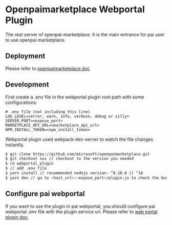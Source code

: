 # Openpaimarketplace Webportal Plugin

The rest server of openpai-marketplace. It is the main entrance for pai user to use openpai marketplace.

## Deployment

Please refer to [openpaimarketplace doc](../docs/deployment.md#Deploy-webportal-plugin)

## Development

First create a .env file in the webportal plugin root path with some configurations:

```shell
# .env file (not including this line)
LOG_LEVEL=<error, warn, info, verbose, debug or silly>
SERVER_PORT=<expose_port>
MARKETPLACE_API_URL=<marketplace_api_url>
NPM_INSTALL_TOKEN=<npm_install_token>
```

Webportal plugin used webpack-dev-server to watch the file changes instantly.

```sh
$ git clone https://github.com/microsoft/openpaimarketplace.git
$ git checkout xxx // checkout to the version you needed
$ cd webportal_plugin
$ // add .env file
$ yarn install // recommended nodejs version: ^8.10.0 || ^10
$ yarn dev // go to <host_url>:<expose_port>/plugin.js to check the bundle file
```

## Configure pai webportal

If you want to use the plugin in pai webportal, you should configure pai webportal .env file with the plugin service uri. Please refer to [web portal plugin doc](../docs/deployment.md#Configure-in-pai-webportal).
